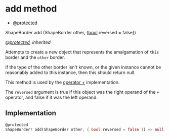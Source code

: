 


# add method







- @[protected](https://pub.dev/documentation/meta/1.3.0/meta/protected-constant.html)

ShapeBorder add
(ShapeBorder other, {[bool](https://api.flutter.dev/flutter/dart-core/bool-class.html) reversed = false})

_@[protected](https://pub.dev/documentation/meta/1.3.0/meta/protected-constant.html), inherited_



<p>Attempts to create a new object that represents the amalgamation of <code>this</code>
border and the <code>other</code> border.</p>
<p>If the type of the other border isn't known, or the given instance cannot
be reasonably added to this instance, then this should return null.</p>
<p>This method is used by the <a href="../../ui_ring_border/RingBorder/operator_plus.md">operator +</a> implementation.</p>
<p>The <code>reversed</code> argument is true if this object was the right operand of
the <code>+</code> operator, and false if it was the left operand.</p>



## Implementation

```dart
@protected
ShapeBorder? add(ShapeBorder other, { bool reversed = false }) => null;
```







